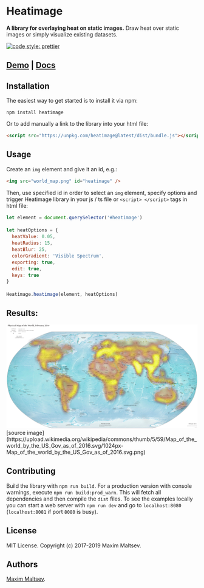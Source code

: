 # Heatimage

**A library for overlaying heat on static images.** Draw heat over static images or simply visualize existing datasets.


[![code style: prettier](https://img.shields.io/badge/code_style-prettier-ff69b4.svg?style=flat-square)](https://github.com/prettier/prettier)

## [Demo]() | [Docs]()

## Installation

The easiest way to get started is to install it via npm:

```
npm install heatimage
```

Or to add manually a link to the library into your html file:

```html
<script src="https://unpkg.com/heatimage@latest/dist/bundle.js"></script>
```

## Usage
Create an `img` element and give it an id, e.g.:

```html
<img src="world_map.png" id="heatimage" />
```

Then, use specified id in order to select an `img` element, specify options and trigger Heatimage library in your js / ts file or `<script> </script>` tags in html file:

```javascript
let element = document.querySelector('#heatimage')

let heatOptions = {
  heatValue: 0.05,
  heatRadius: 15,
  heatBlur: 25,
  colorGradient: 'Visible Spectrum',
  exporting: true,
  edit: true,
  keys: true
}

Heatimage.heatimage(element, heatOptions)
```

## Results:
<img src="examples/demo/world_map_heat.png" width="550" />
[source image](https://upload.wikimedia.org/wikipedia/commons/thumb/5/59/Map_of_the_world_by_the_US_Gov_as_of_2016.svg/1024px-Map_of_the_world_by_the_US_Gov_as_of_2016.svg.png)

## Contributing
Build the library with `npm run build`. For a production version with console warnings, execute `npm run build:prod_warn`. This will fetch all dependencies and then compile the `dist` files. To see the examples locally you can start a web server with `npm run dev` and go to `localhost:8080` (`localhost:8081` if port `8080` is busy).

## License
MIT License. Copyright (c) 2017-2019 Maxim Maltsev.

## Authors
[Maxim Maltsev](https://github.com/mmaltsev).
